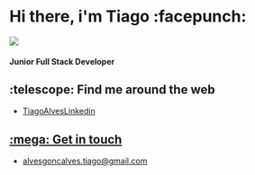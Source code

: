 <!--
**tiagoalves91/tiagoalves91** is a ✨ _special_ ✨ repository because its `README.md` (this file) appears on your GitHub profile.

Here are some ideas to get you started:

- 🔭 I’m currently working on ...
- 🌱 I’m currently learning ...
- 👯 I’m looking to collaborate on ...
- 🤔 I’m looking for help with ...
- 💬 Ask me about ...
- 📫 How to reach me: ...
- 😄 Pronouns: ...
- ⚡ Fun fact: ...
-->
<h1>Hi there, i'm Tiago :facepunch:</h1>
<img src="https://media-exp1.licdn.com/dms/image/C4D16AQGeYXCvfavkaQ/profile-displaybackgroundimage-shrink_350_1400/0?e=1608768000&v=beta&t=VYjoPTAymYweGMswfAEMoHzhtWGA8_hACpP_uTxEPec">
<h4>Junior Full Stack Developer</h4>

<h2>:telescope: Find me around the web</h2>
<ul>
 <li><a href="https://www.linkedin.com/in/tiagoalvesgoncalves/">TiagoAlvesLinkedin</li>
</ul>
<h2>:mega: Get in touch</h2>
<ul>
 <li><a href="alvesgoncalves.tiago@gmail.com">alvesgoncalves.tiago@gmail.com</li>
</ul>
